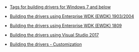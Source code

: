* [Tags for building drivers for Windows 7 and below](https://virtio-win.github.io/Development/Building-drivers-for-Windows-7-and-below)

* [Building the drivers using Enterprise WDK (EWDK) 1903/2004](https://virtio-win.github.io/Development/Building-the-drivers-using-EWDK-1903-2004)

* [Building the drivers using Enterprise WDK (EWDK) 1809](https://virtio-win.github.io/Development/Building-the-drivers-using-Enterprise-WDK-(EWDK)-1809)

* [Building the drivers using Visual Studio 2017](https://virtio-win.github.io/Development/Building-the-drivers-using-Visual-Studio-2017)

* [Building the drivers - Customization](https://virtio-win.github.io/Development/Building-the-drivers:---Build-customization)
